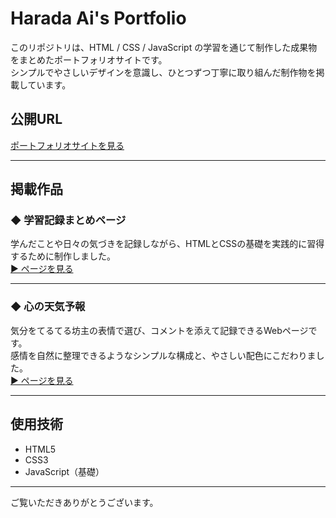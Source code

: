 # Harada Ai's Portfolio

このリポジトリは、HTML / CSS / JavaScript の学習を通じて制作した成果物をまとめたポートフォリオサイトです。  
シンプルでやさしいデザインを意識し、ひとつずつ丁寧に取り組んだ制作物を掲載しています。

## 公開URL  
[ポートフォリオサイトを見る](https://nemk1208.github.io/haradaai_portfolio/)

---

## 掲載作品

### ◆ 学習記録まとめページ  
学んだことや日々の気づきを記録しながら、HTMLとCSSの基礎を実践的に習得するために制作しました。  
[▶︎ ページを見る](https://nemk1208.github.io/aiilien_01/)

---

### ◆ 心の天気予報  
気分をてるてる坊主の表情で選び、コメントを添えて記録できるWebページです。  
感情を自然に整理できるようなシンプルな構成と、やさしい配色にこだわりました。  
[▶︎ ページを見る](https://nemk1208.github.io/kokoro-weather/)

---

## 使用技術

- HTML5  
- CSS3  
- JavaScript（基礎）

---

ご覧いただきありがとうございます。
